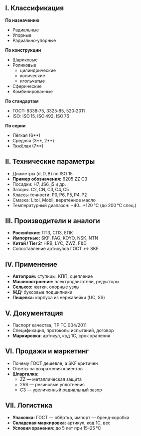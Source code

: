 ## I. Классификация
**По назначению**
- Радиальные
- Упорные
- Радиально‑упорные  

**По конструкции**
- Шариковые  
- Роликовые  
  - цилиндрические  
  - конические  
  - игольчатые  
- Сферические  
- Комбинированные  

**По стандартам**
- ГОСТ: 8338‑75, 3325‑85, 520‑2011  
- ISO: ISO 15, ISO 492, ISO 76  

**По серии**
- Лёгкая (6\*\*)  
- Средняя (3\*\*, 2\*\*)  
- Тяжёлая (7\*\*)

## II. Технические параметры
- Диаметры (d, D, B) по ISO 15  
- **Пример обозначения:** 6205 ZZ C3  
- Посадки: H7, JS6, j5 и др.  
- Зазоры: C2, CN, C3, C4, C5  
- Классы точности: P0, P6, P5, P4, P2  
- Смазка: Litol, Mobil, веретённое масло  
- Температурный диапазон: −40…+120 °C (до 200 °C спец.)

## III. Производители и аналоги
- **Российские:** ГПЗ, СПЗ, ЕПК  
- **Импортные:** SKF, FAG, KOYO, NSK, NTN  
- **Китай / Tier 2:** HRB, LYC, ZWZ, F&D  
- Сопоставление артикулов ГОСТ ↔ SKF

## IV. Применение
- **Автопром:** ступицы, КПП, сцепление  
- **Машиностроение:** электродвигатели, редукторы  
- **Сельхоз:** жатки, опорные узлы  
- **ЖД:** буксовые подшипники  
- **Пищевка:** корпуса из нержавейки (UC, SS)

## V. Документация
- Паспорт качества, ТР ТС 004/2011  
- Спецификация, протоколы испытаний, договор  
- **Маркировка:** артикул, код 1С, срок хранения

## VI. Продажи и маркетинг
- Почему ГОСТ дешевле, а SKF критичен  
- Ответы на возражения клиентов  
- **Шпаргалка:**  
  - ZZ — металлическая защита  
  - 2RS — резиновые уплотнения  
  - C3 — увеличенный радиальный зазор

## VII. Логистика
- **Упаковка:** ГОСТ — обёртка, импорт — бренд‑коробка  
- **Складская маркировка:** артикул, код 1С, вес  
- **Условия хранения:** до 5 лет при 15–25 °C
